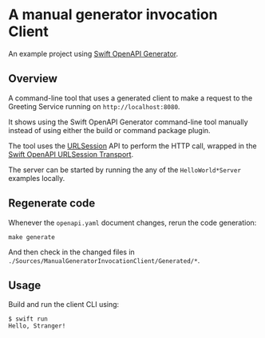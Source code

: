 # A manual generator invocation Client

An example project using [Swift OpenAPI Generator](https://github.com/apple/swift-openapi-generator).

## Overview

A command-line tool that uses a generated client to make a request to the Greeting Service running on `http://localhost:8080`.

It shows using the Swift OpenAPI Generator command-line tool manually instead of using either the build or command package plugin.

The tool uses the [URLSession](https://developer.apple.com/documentation/foundation/urlsession) API to perform the HTTP call, wrapped in the [Swift OpenAPI URLSession Transport](https://github.com/apple/swift-openapi-urlsession).

The server can be started by running the any of the `HelloWorld*Server` examples locally.

## Regenerate code

Whenever the `openapi.yaml` document changes, rerun the code generation:

```
make generate
```

And then check in the changed files in `./Sources/ManualGeneratorInvocationClient/Generated/*`.

## Usage

Build and run the client CLI using:

```
$ swift run
Hello, Stranger!
```
